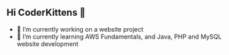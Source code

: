 ## Hi CoderKittens 👋

- 🔭 I’m currently working on a website project
- 🌱 I’m currently learning AWS Fundamentals, and Java, PHP and MySQL website development
